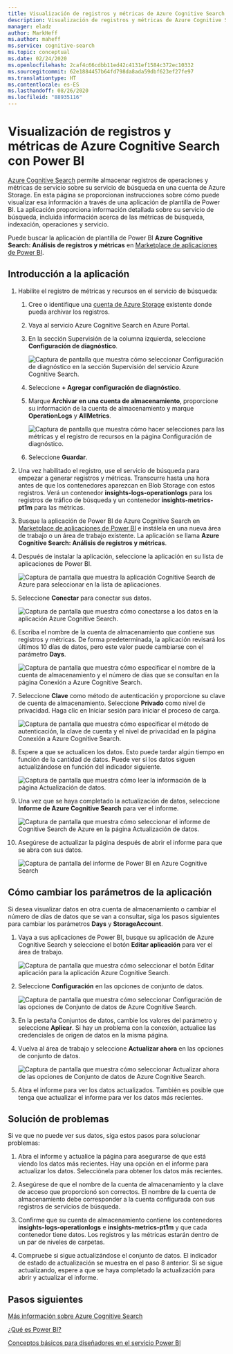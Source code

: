 ```yaml
---
title: Visualización de registros y métricas de Azure Cognitive Search con Power BI
description: Visualización de registros y métricas de Azure Cognitive Search con Power BI
manager: eladz
author: MarkHeff
ms.author: maheff
ms.service: cognitive-search
ms.topic: conceptual
ms.date: 02/24/2020
ms.openlocfilehash: 2caf4c66cdbb11ed42c4131ef1584c372ec10332
ms.sourcegitcommit: 62e1884457b64fd798da8ada59dbf623ef27fe97
ms.translationtype: HT
ms.contentlocale: es-ES
ms.lasthandoff: 08/26/2020
ms.locfileid: "88935116"
---
```

# <a name="visualize-azure-cognitive-search-logs-and-metrics-with-power-bi"></a>Visualización de registros y métricas de Azure Cognitive Search con Power BI
[Azure Cognitive Search](./search-what-is-azure-search.md) permite almacenar registros de operaciones y métricas de servicio sobre su servicio de búsqueda en una cuenta de Azure Storage. En esta página se proporcionan instrucciones sobre cómo puede visualizar esa información a través de una aplicación de plantilla de Power BI. La aplicación proporciona información detallada sobre su servicio de búsqueda, incluida información acerca de las métricas de búsqueda, indexación, operaciones y servicio.

Puede buscar la aplicación de plantilla de Power BI **Azure Cognitive Search: Análisis de registros y métricas** en [Marketplace de aplicaciones de Power BI](https://appsource.microsoft.com/marketplace/apps).

## <a name="how-to-get-started-with-the-app"></a>Introducción a la aplicación

1. Habilite el registro de métricas y recursos en el servicio de búsqueda:

    1. Cree o identifique una [cuenta de Azure Storage](../storage/common/storage-account-create.md) existente donde pueda archivar los registros.
    1. Vaya al servicio Azure Cognitive Search en Azure Portal.
    1. En la sección Supervisión de la columna izquierda, seleccione **Configuración de diagnóstico**.

        ![Captura de pantalla que muestra cómo seleccionar Configuración de diagnóstico en la sección Supervisión del servicio Azure Cognitive Search.](media/search-monitor-logs-powerbi/diagnostic-settings.png)

    1. Seleccione **+ Agregar configuración de diagnóstico**.
    1. Marque **Archivar en una cuenta de almacenamiento**, proporcione su información de la cuenta de almacenamiento y marque **OperationLogs** y **AllMetrics**.

        ![Captura de pantalla que muestra cómo hacer selecciones para las métricas y el registro de recursos en la página Configuración de diagnóstico.](media/search-monitor-logs-powerbi/add-diagnostic-setting.png)
    1. Seleccione **Guardar**.

1. Una vez habilitado el registro, use el servicio de búsqueda para empezar a generar registros y métricas. Transcurre hasta una hora antes de que los contenedores aparezcan en Blob Storage con estos registros. Verá un contenedor **insights-logs-operationlogs** para los registros de tráfico de búsqueda y un contenedor **insights-metrics-pt1m** para las métricas.

1. Busque la aplicación de Power BI de Azure Cognitive Search en [Marketplace de aplicaciones de Power BI](https://appsource.microsoft.com/marketplace/apps) e instálela en una nueva área de trabajo o un área de trabajo existente. La aplicación se llama **Azure Cognitive Search: Análisis de registros y métricas**.

1. Después de instalar la aplicación, seleccione la aplicación en su lista de aplicaciones de Power BI.

    ![Captura de pantalla que muestra la aplicación Cognitive Search de Azure para seleccionar en la lista de aplicaciones.](media/search-monitor-logs-powerbi/azure-search-app-tile.png)

1. Seleccione **Conectar** para conectar sus datos.

    ![Captura de pantalla que muestra cómo conectarse a los datos en la aplicación Azure Cognitive Search.](media/search-monitor-logs-powerbi/get-started-with-your-new-app.png)

1. Escriba el nombre de la cuenta de almacenamiento que contiene sus registros y métricas. De forma predeterminada, la aplicación revisará los últimos 10 días de datos, pero este valor puede cambiarse con el parámetro **Days**.

    ![Captura de pantalla que muestra cómo especificar el nombre de la cuenta de almacenamiento y el número de días que se consultan en la página Conexión a Azure Cognitive Search.](media/search-monitor-logs-powerbi/connect-to-storage-account.png)

1. Seleccione **Clave** como método de autenticación y proporcione su clave de cuenta de almacenamiento. Seleccione **Privado** como nivel de privacidad. Haga clic en Iniciar sesión para iniciar el proceso de carga.

    ![Captura de pantalla que muestra cómo especificar el método de autenticación, la clave de cuenta y el nivel de privacidad en la página Conexión a Azure Cognitive Search.](media/search-monitor-logs-powerbi/connect-to-storage-account-step-two.png)

1. Espere a que se actualicen los datos. Esto puede tardar algún tiempo en función de la cantidad de datos. Puede ver si los datos siguen actualizándose en función del indicador siguiente.

    ![Captura de pantalla que muestra cómo leer la información de la página Actualización de datos.](media/search-monitor-logs-powerbi/workspace-view-refreshing.png)

1. Una vez que se haya completado la actualización de datos, seleccione **Informe de Azure Cognitive Search** para ver el informe.

    ![Captura de pantalla que muestra cómo seleccionar el informe de Cognitive Search de Azure en la página Actualización de datos.](media/search-monitor-logs-powerbi/workspace-view-select-report.png)

1. Asegúrese de actualizar la página después de abrir el informe para que se abra con sus datos.

    ![Captura de pantalla del informe de Power BI en Azure Cognitive Search](media/search-monitor-logs-powerbi/powerbi-search.png)

## <a name="how-to-change-the-app-parameters"></a>Cómo cambiar los parámetros de la aplicación
Si desea visualizar datos en otra cuenta de almacenamiento o cambiar el número de días de datos que se van a consultar, siga los pasos siguientes para cambiar los parámetros **Days** y **StorageAccount**.

1. Vaya a sus aplicaciones de Power BI, busque su aplicación de Azure Cognitive Search y seleccione el botón **Editar aplicación** para ver el área de trabajo.

    ![Captura de pantalla que muestra cómo seleccionar el botón Editar aplicación para la aplicación Azure Cognitive Search.](media/search-monitor-logs-powerbi/azure-search-app-tile-edit.png)

1. Seleccione **Configuración** en las opciones de conjunto de datos.

    ![Captura de pantalla que muestra cómo seleccionar Configuración de las opciones de Conjunto de datos de Azure Cognitive Search.](media/search-monitor-logs-powerbi/workspace-view-select-settings.png)

1. En la pestaña Conjuntos de datos, cambie los valores del parámetro y seleccione **Aplicar**. Si hay un problema con la conexión, actualice las credenciales de origen de datos en la misma página.

1. Vuelva al área de trabajo y seleccione **Actualizar ahora** en las opciones de conjunto de datos.

    ![Captura de pantalla que muestra cómo seleccionar Actualizar ahora de las opciones de Conjunto de datos de Azure Cognitive Search.](media/search-monitor-logs-powerbi/workspace-view-select-refresh-now.png)

1. Abra el informe para ver los datos actualizados. También es posible que tenga que actualizar el informe para ver los datos más recientes.

## <a name="troubleshooting"></a>Solución de problemas
Si ve que no puede ver sus datos, siga estos pasos para solucionar problemas:

1. Abra el informe y actualice la página para asegurarse de que está viendo los datos más recientes. Hay una opción en el informe para actualizar los datos. Selecciónela para obtener los datos más recientes.

1. Asegúrese de que el nombre de la cuenta de almacenamiento y la clave de acceso que proporcionó son correctos. El nombre de la cuenta de almacenamiento debe corresponder a la cuenta configurada con sus registros de servicios de búsqueda.

1. Confirme que su cuenta de almacenamiento contiene los contenedores **insights-logs-operationlogs** e **insights-metrics-pt1m** y que cada contenedor tiene datos. Los registros y las métricas estarán dentro de un par de niveles de carpetas.

1. Compruebe si sigue actualizándose el conjunto de datos. El indicador de estado de actualización se muestra en el paso 8 anterior. Si se sigue actualizando, espere a que se haya completado la actualización para abrir y actualizar el informe.

## <a name="next-steps"></a>Pasos siguientes
[Más información sobre Azure Cognitive Search](./index.yml)

[¿Qué es Power BI?](/power-bi/fundamentals/power-bi-overview)

[Conceptos básicos para diseñadores en el servicio Power BI](/power-bi/service-basic-concepts)